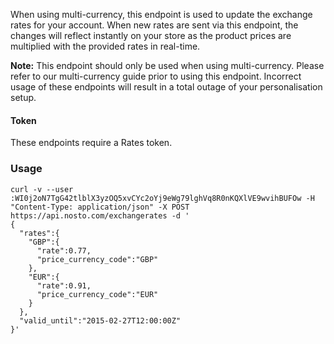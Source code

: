 When using multi-currency, this endpoint is used to update the exchange rates for your account. When new rates are sent via this endpoint, the changes will reflect instantly on your store as the product prices are multiplied with the provided rates in real-time.

**Note:** This endpoint should only be used when using multi-currency. Please refer to our multi-currency guide prior to using this endpoint. Incorrect usage of these endpoints will result in a total outage of your personalisation setup.

#### Token

These endpoints require a Rates token.

### Usage

```shell
curl -v --user :WI0j2oN7TgG42tlblX3yzOQ5xvCYc2oYj9eWg79lghVq8R0nKQXlVE9wvihBUFOw -H "Content-Type: application/json" -X POST https://api.nosto.com/exchangerates -d '
{
  "rates":{
    "GBP":{
      "rate":0.77,
      "price_currency_code":"GBP"
    },
    "EUR":{
      "rate":0.91,
      "price_currency_code":"EUR"
    }
  },
  "valid_until":"2015-02-27T12:00:00Z"
}'
```